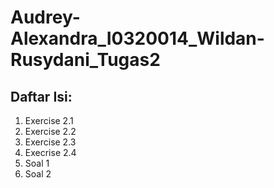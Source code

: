 # Audrey-Alexandra_I0320014_Wildan-Rusydani_Tugas2

## Daftar Isi:
1. Exercise 2.1
2. Exercise 2.2
3. Exercise 2.3
4. Execrise 2.4
5. Soal 1
6. Soal 2